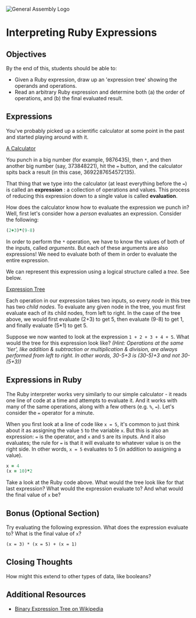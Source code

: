 ![General Assembly Logo](http://i.imgur.com/ke8USTq.png)

# Interpreting Ruby Expressions

## Objectives

By the end of this, students should be able to:

- Given a Ruby expression, draw up an 'expression tree' showing the operands and operations.
- Read an arbitrary Ruby expression and determine both (a) the order of operations, and (b) the final evaluated result.

## Expressions

You've probably picked up a scientific calculator at some point in the past and started playing around with it.

[A Calculator](images/38-big.jpg)

You punch in a big number (for example, 9876435), then `*`, and then another big number (say, 373848221), hit the `=` button, and the calculator spits back a result (in this case, 3692287654572135).

That thing that we type into the calculator (at least everything before the `=`) is called an **expression** : a collection of operations and values. This process of reducing this expression down to a single value is called **evaluation**.

How does the calculator know how to evaluate the expression we punch in? Well, first let's consider how a *person* evaluates an expression. Consider the following:
  ```ruby
  (2+3)*(9-8)
  ```
In order to perform the `*` operation, we have to know the values of both of the inputs, called *arguments*. But each of these arguments are also expressions! We need to evaluate both of them in order to evaluate the entire expression.

We can represent this expression using a logical structure called a *tree*. See below.

[Expression Tree](images/Expression_Tree.png)

Each operation in our expression takes two inputs, so every *node* in this tree has two *child nodes*. To evaluate any given node in the tree, you must first evaluate each of its child nodes, from left to right. In the case of the tree above, we would first evaluate (2+3) to get 5, then evaluate (9-8) to get 1, and finally evaluate (5*1) to get 5.

Suppose we now wanted to look at the expression `1 + 2 + 3 + 4 + 5`. What would the tree for this expression look like? *(Hint: Operations at the same 'tier', like addition & subtraction or multiplication & division, are always performed from left to right. In other words, 30-5+3 is (30-5)+3 and not 30-(5+3))*

## Expressions in Ruby
The Ruby interpreter works very similarly to our simple calculator - it reads one line of code at a time and attempts to evaluate it. And it works with many of the same operations, along with a few others (e.g. `%`, `=`). Let's consider the `=` operator for a minute.

When you first look at a line of code like `x = 5`, it's common to just think about it as assigning the value `5` to the variable `x`. But this is also an expression: `=` is the operator, and `x` and `5` are its inputs. And it also evaluates; the rule for `=` is that it will evaluate to whatever value is on the right side. In other words, `x = 5` evaluates to 5 (in addition to assigning a value).

```ruby
x = 4
(x = 10)*2
```
Take a look at the Ruby code above. What would the tree look like for that last expression?
What would the expression evaluate to? And what would the final value of `x` be?


## Bonus (Optional Section)

Try evaluating the following expression. What does the expression evaluate to? What is the final value of `x`?

`(x = 3) * (x = 5) + (x = 1)`

## Closing Thoughts

How might this extend to other types of data, like booleans?

## Additional Resources

- [Binary Expression Tree on Wikipedia](http://en.wikipedia.org/wiki/Binary_expression_tree)
